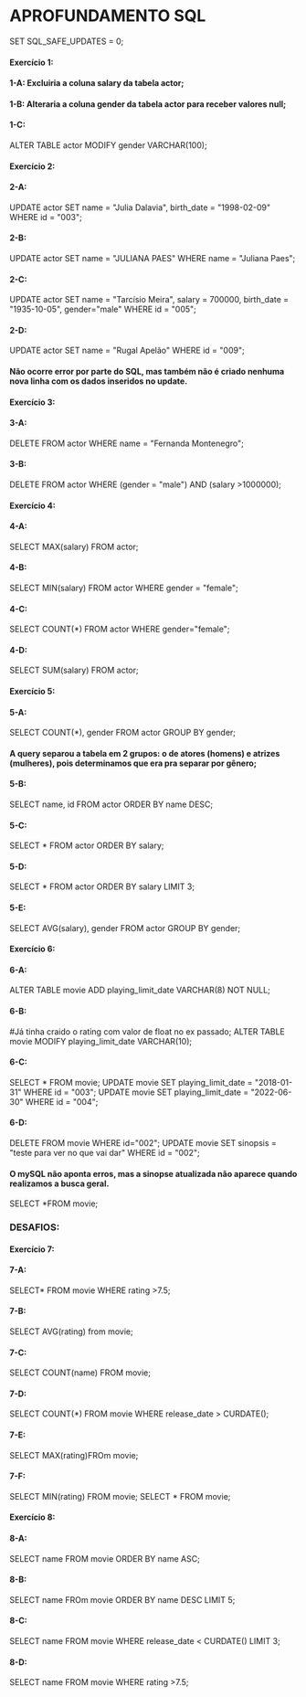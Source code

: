 # APROFUNDAMENTO SQL

SET SQL_SAFE_UPDATES = 0;

#### Exercício 1:

#### 1-A: Excluiria a coluna salary da tabela actor;

#### 1-B: Alteraria a coluna gender da tabela actor para receber valores null;

#### 1-C:

ALTER TABLE actor
MODIFY gender VARCHAR(100);

#### Exercício 2:

#### 2-A:

UPDATE actor
SET name = "Julia Dalavia", birth_date = "1998-02-09"
WHERE id = "003";

#### 2-B:

UPDATE actor
SET name = "JULIANA PAES"
WHERE name = "Juliana Paes";

#### 2-C:

UPDATE actor
SET name = "Tarcísio Meira", salary = 700000, birth_date = "1935-10-05", gender="male"
WHERE id = "005";

#### 2-D:

UPDATE actor
SET name = "Rugal Apelão"
WHERE id = "009";

#### Não ocorre error por parte do SQL, mas também não é criado nenhuma nova linha com os dados inseridos no update.

#### Exercício 3:

#### 3-A:

DELETE FROM actor WHERE name = "Fernanda Montenegro";

#### 3-B:

DELETE FROM actor WHERE (gender = "male") AND (salary >1000000);

#### Exercício 4:

#### 4-A:

SELECT MAX(salary)
FROM actor;

#### 4-B:

SELECT MIN(salary)
FROM actor
WHERE gender = "female";

#### 4-C:

SELECT COUNT(\*) FROM actor
WHERE gender="female";

#### 4-D:

SELECT SUM(salary)
FROM actor;

#### Exercício 5:

#### 5-A:

SELECT COUNT(\*), gender
FROM actor
GROUP BY gender;

#### A query separou a tabela em 2 grupos: o de atores (homens) e atrizes (mulheres), pois determinamos que era pra separar por gênero;

#### 5-B:

SELECT name, id FROM actor
ORDER BY name DESC;

#### 5-C:

SELECT \* FROM actor
ORDER BY salary;

#### 5-D:

SELECT \* FROM actor
ORDER BY salary
LIMIT 3;

#### 5-E:

SELECT AVG(salary), gender
FROM actor
GROUP BY gender;

#### Exercício 6:

#### 6-A:

ALTER TABLE movie
ADD playing_limit_date VARCHAR(8) NOT NULL;

#### 6-B:

#Já tinha craido o rating com valor de float no ex passado;
ALTER TABLE movie
MODIFY playing_limit_date VARCHAR(10);

#### 6-C:

SELECT \* FROM movie;
UPDATE movie
SET playing_limit_date = "2018-01-31"
WHERE id = "003";
UPDATE movie
SET playing_limit_date = "2022-06-30"
WHERE id = "004";

#### 6-D:

DELETE FROM movie WHERE id="002";
UPDATE movie
SET sinopsis = "teste para ver no que vai dar"
WHERE id = "002";

#### O mySQL não aponta erros, mas a sinopse atualizada não aparece quando realizamos a busca geral.

SELECT \*FROM movie;

### DESAFIOS:

#### Exercício 7:

#### 7-A:

SELECT\* FROM movie WHERE rating >7.5;

#### 7-B:

SELECT AVG(rating) from movie;

#### 7-C:

SELECT COUNT(name) FROM movie;

#### 7-D:

SELECT COUNT(\*) FROM movie WHERE release_date > CURDATE();

#### 7-E:

SELECT MAX(rating)FROm movie;

#### 7-F:

SELECT MIN(rating) FROM movie;
SELECT \* FROM movie;

#### Exercício 8:

#### 8-A:

SELECT name FROM movie ORDER BY name ASC;

#### 8-B:

SELECT name FROm movie ORDER BY name DESC LIMIT 5;

#### 8-C:

SELECT name FROM movie WHERE release_date < CURDATE() LIMIT 3;

#### 8-D:

SELECT name FROM movie WHERE rating >7.5;
